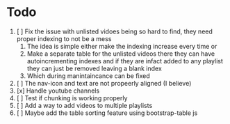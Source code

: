 # Todo

1. [ ] Fix the issue with unlisted vidoes being so hard to find, they need proper indexing to not be a mess
   1. The idea is simple either make the indexing increase every time or
   2. Make a separate table for the unlisted videos there they can have autoincrementing indexes and if they are infact added to any playlist they can just be removed leaving a blank index
   3. Which during manintaincance can be fixed
2. [ ] The nav-icon and text are not propeerly aligned (I believe)
3. [x] Handle youtube channels
4. [ ] Test if chunking is working properly
5. [ ] Add a way to add videos to multiple playlists
6. [ ] Maybe add the table sorting feature using bootstrap-table js
